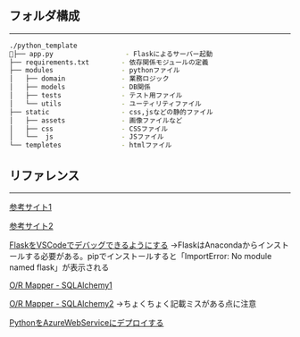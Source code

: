 
## フォルダ構成
---

```sh
./python_template
├── app.py                  - Flaskによるサーバー起動
├── requirements.txt        - 依存関係モジュールの定義
├── modules                 - pythonファイル
│   ├── domain              - 業務ロジック
│   ├── models              - DB関係
│   ├── tests               - テスト用ファイル
│   └── utils               - ユーティリティファイル
├── static                  - css,jsなどの静的ファイル
│   ├── assets              - 画像ファイルなど
│   ├── css                 - CSSファイル
│   └──  js                 - JSファイル
└── templetes               - htmlファイル

```

## リファレンス
---

[参考サイト1](https://www.yoheim.net/blog.php?q=20160505)

[参考サイト2](http://python.zombie-hunting-club.com/entry/2017/11/03/223503)

[FlaskをVSCodeでデバッグできるようにする](https://ohke.hateblo.jp/entry/2017/09/01/230000)
→FlaskはAnacondaからインストールする必要がある。pipでインストールすると「ImportError: No module named flask」が表示される

[O/R Mapper - SQLAlchemy1](https://qiita.com/zakuro9715/items/7e393ef1c80da8811027)


[O/R Mapper - SQLAlchemy2](http://st-hakky.hatenablog.com/entry/2017/08/13/130202)
→ちょくちょく記載ミスがある点に注意

[PythonをAzureWebServiceにデプロイする](https://docs.microsoft.com/ja-jp/azure/app-service/app-service-web-get-started-python)